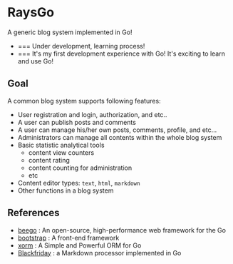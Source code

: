 RaysGo
======

A  generic blog system implemented in Go!

* === Under development, learning process!
* === It's my first development experience with Go! It's exciting to learn and use Go!

## Goal
A common blog system supports following features:
* User registration and login, authorization, and etc..
* A user can publish posts and comments
* A user can manage his/her own posts, comments, profile, and etc...
* Administrators can manage all contents within the whole blog system
* Basic statistic analytical tools
  * content view counters
  * content rating
  * content counting for administration
  * etc
* Content editor types: `text`, `html`, `markdown`
* Other functions in a blog system

## References
* [beego](https://github.com/astaxie/beego) : An open-source, high-performance web framework for the Go
* [bootstrap](http://getbootstrap.com/) : A front-end framework
* [xorm](https://github.com/lunny/xorm) : A Simple and Powerful ORM for Go
* [Blackfriday]() : a Markdown processor implemented in Go


